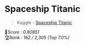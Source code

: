 # Spaceship Titanic
> Kaggle - [Spaceship Titanic](https://www.kaggle.com/competitions/spaceship-titanic)

💯*Score : 0.80851* <br>
🏆*Rank : 162 / 2,305 (Top 7.0%)*
